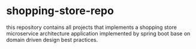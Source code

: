 # shopping-store-repo
this repository contains all projects that implements a shopping store microservice architecture application implemented by spring boot base on domain driven design best practices.


